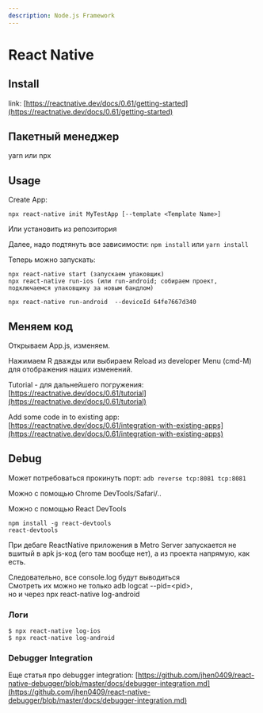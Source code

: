 ```yaml
---
description: Node.js Framework
---
```


# React Native

## Install

link: [https://reactnative.dev/docs/0.61/getting-started](https://reactnative.dev/docs/0.61/getting-started)

## Пакетный менеджер

yarn или npx

## Usage

Create App:

```text
npx react-native init MyTestApp [--template <Template Name>] 
```

Или установить из репозитория

Далее, надо подтянуть все зависимости: `npm install` или `yarn install`

Теперь можно запускать: 

```text
npx react-native start (запускаем упаковщик)
npx react-native run-ios (или run-android; собираем проект, подключаемся упаковщику за новым бандлом)

npx react-native run-android  --deviceId 64fe7667d340
```

## Меняем код

Открываем App.js, изменяем. 

Нажимаем R дважды или выбираем Reload из developer Menu \(cmd-M\) для отображения наших изменений.

Tutorial - для дальнейшего погружения: [https://reactnative.dev/docs/0.61/tutorial](https://reactnative.dev/docs/0.61/tutorial)

Add some code in to existing app: [https://reactnative.dev/docs/0.61/integration-with-existing-apps](https://reactnative.dev/docs/0.61/integration-with-existing-apps) 

## Debug

Может потребоваться прокинуть порт: `adb reverse tcp:8081 tcp:8081`

Можно с помощью Chrome DevTools/Safari/..

Можно с помощью React DevTools

```text
npm install -g react-devtools
react-devtools
```

При дебаге ReactNative приложения в Metro Server запускается не вшитый в apk js-код \(его там вообще нет\), а из проекта напрямую, как есть.

Следовательно, все console.log будут выводиться   
Смотреть их можно не только adb logcat --pid=&lt;pid&gt;,   
но и через npx react-native log-android

### Логи

```text
$ npx react-native log-ios
$ npx react-native log-android
```

### Debugger Integration

Еще статья про debugger integration: [https://github.com/jhen0409/react-native-debugger/blob/master/docs/debugger-integration.md](https://github.com/jhen0409/react-native-debugger/blob/master/docs/debugger-integration.md)

